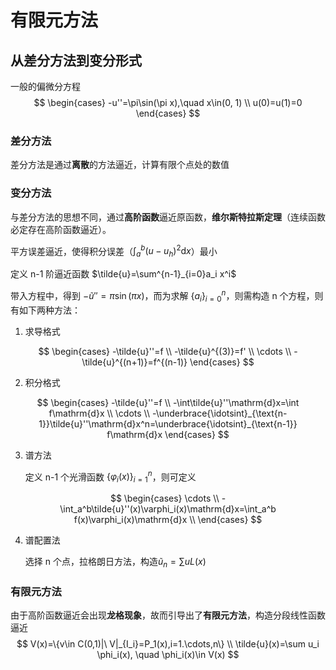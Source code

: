 # 有限元方法

## 从差分方法到变分形式

一般的偏微分方程
$$
\begin{cases}
-u''=\pi\sin(\pi x),\quad x\in(0, 1) \\
u(0)=u(1)=0
\end{cases}
$$

### 差分方法

差分方法是通过**离散**的方法逼近，计算有限个点处的数值

### 变分方法

与差分方法的思想不同，通过**高阶函数**逼近原函数，**维尔斯特拉斯定理**（连续函数必定存在高阶函数逼近）。

平方误差逼近，使得积分误差（$\int_a^b (u-u_h)^2\mathrm{d}x$）最小

定义 n-1 阶逼近函数 $\tilde{u}=\sum^{n-1}_{i=0}a_i x^i$

带入方程中，得到 $-\tilde{u}''=\pi\sin(\pi x)$，而为求解 $\{a_i\}^n_{i=0}$，则需构造 n 个方程，则有如下两种方法：

1. 求导格式

$$
\begin{cases}
-\tilde{u}''=f \\
-\tilde{u}^{(3)}=f' \\
\cdots \\
-\tilde{u}^{(n+1)}=f^{(n-1)}
\end{cases}
$$

2. 积分格式

$$
\begin{cases}
-\tilde{u}''=f \\
-\int\tilde{u}''\mathrm{d}x=\int f\mathrm{d}x \\
\cdots \\
-\underbrace{\idotsint}_{\text{n-1}}\tilde{u}''\mathrm{d}x^n=\underbrace{\idotsint}_{\text{n-1}} f\mathrm{d}x
\end{cases}
$$

3. 谱方法

   定义 n-1 个光滑函数 $\{{\varphi_i(x)}\}^n_{i=1}$，则可定义

$$
\begin{cases}
\cdots \\
-\int_a^b\tilde{u}''(x)\varphi_i(x)\mathrm{d}x=\int_a^b f(x)\varphi_i(x)\mathrm{d}x \\
\end{cases}
$$

4. 谱配置法

   选择 n 个点，拉格朗日方法，构造$\tilde{u}_n=\sum uL(x)$

### 有限元方法

由于高阶函数逼近会出现**龙格现象**，故而引导出了**有限元方法**，构造分段线性函数逼近
$$
V(x)=\{v\in C(0,1)|\ V|_{I_i}=P_1(x),i=1.\cdots,n\} \\
\tilde{u}(x)=\sum u_i \phi_i(x), \quad \phi_i(x)\in V(x)
$$










